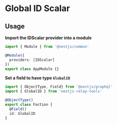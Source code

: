 # Global ID Scalar

## Usage

**Import the IDScalar provider into a module**
```typescript
import { Module } from '@nestjs/common'

@Module({
  providers: [IDScalar]
})
export class AppModule {}
```

**Set a field to have type `GlobalID`**
```typescript
import { ObjectType, Field} from '@nestjs/graphql'
import { GlobalID } from 'nestjs-relay-tools'

@ObjectType()
export class Faction {
  @Field()
  id: GlobalID
}
```
